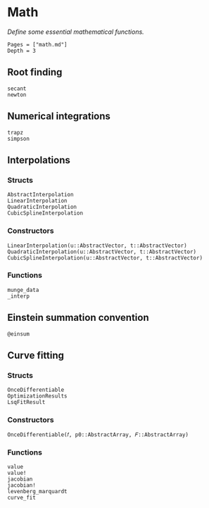 # Math

*Define some essential mathematical functions.*

```@contents
Pages = ["math.md"]
Depth = 3
```

## Root finding

```@docs
secant
newton
```

## Numerical integrations

```@docs
trapz
simpson
```

## Interpolations

### Structs

```@docs
AbstractInterpolation
LinearInterpolation
QuadraticInterpolation
CubicSplineInterpolation
```

### Constructors

```@docs
LinearInterpolation(u::AbstractVector, t::AbstractVector)
QuadraticInterpolation(u::AbstractVector, t::AbstractVector)
CubicSplineInterpolation(u::AbstractVector, t::AbstractVector)
```

### Functions

```@docs
munge_data
_interp
```

## Einstein summation convention

```@docs
@einsum
```

## Curve fitting

### Structs

```@docs
OnceDifferentiable
OptimizationResults
LsqFitResult
```

### Constructors

```@docs
OnceDifferentiable(𝑓, p0::AbstractArray, 𝐹::AbstractArray)
```

### Functions

```@docs
value
value!
jacobian
jacobian!
levenberg_marquardt
curve_fit
```
